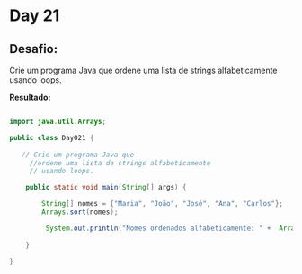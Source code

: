 # Day 21

## Desafio:

Crie um programa Java que ordene uma lista de strings alfabeticamente usando loops.

**Resultado:**

```java

import java.util.Arrays;

public class Day021 {
    
   // Crie um programa Java que
     //ordene uma lista de strings alfabeticamente
     // usando loops.

    public static void main(String[] args) {

        String[] nomes = {"Maria", "João", "José", "Ana", "Carlos"};
        Arrays.sort(nomes);

         System.out.println("Nomes ordenados alfabeticamente: " +  Arrays.toString(nomes));
        
    }

}
